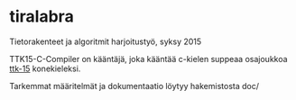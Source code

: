 # tiralabra
Tietorakenteet ja algoritmit harjoitustyö, syksy 2015

TTK15-C-Compiler on kääntäjä, joka kääntää c-kielen suppeaa osajoukkoa 
[ttk-15](https://github.com/apason/ttk-15) konekieleksi. 

Tarkemmat määritelmät ja dokumentaatio löytyy hakemistosta doc/
